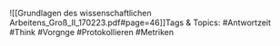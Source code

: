 
![[Grundlagen des wissenschaftlichen Arbeitens_Groß_II_170223.pdf#page=46]]Tags & Topics:
   #Antwortzeit
   #Think
   #Vorgnge
   #Protokollieren
   #Metriken